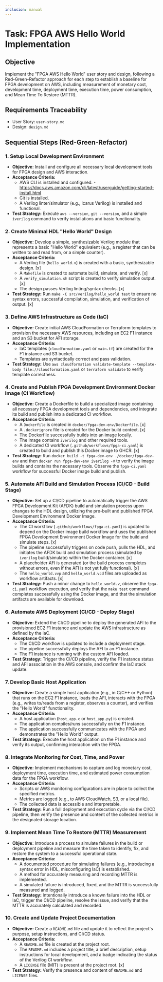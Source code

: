 ```yaml
---
inclusion: manual
---
```


# Task: FPGA AWS Hello World Implementation

## Objective

Implement the "FPGA AWS Hello World" user story and design, following a Red-Green-Refactor approach for each step to establish a baseline for FPGA development on AWS, including measurement of monetary cost, development time, deployment time, execution time, power consumption, and Mean Time To Restore (MTTR).

## Requirements Traceability

-   User Story: `user-story.md`
-   Design: `design.md`

## Sequential Steps (Red-Green-Refactor)

### 1. Setup Local Development Environment

-   **Objective:** Install and configure all necessary local development tools for FPGA design and AWS interaction.
-   **Acceptance Criteria:**
    -   AWS CLI is installed and configured. - https://docs.aws.amazon.com/cli/latest/userguide/getting-started-install.html
    -   Git is installed.
    -   A Verilog linter/simulator (e.g., Icarus Verilog) is installed and functional.
-   **Test Strategy:** Execute `aws --version`, `git --version`, and a simple `iverilog` command to verify installations and basic functionality.

### 2. Create Minimal HDL "Hello World" Design

-   **Objective:** Develop a simple, synthesizable Verilog module that represents a basic "Hello World" equivalent (e.g., a register that can be written to and read from, or a simple counter).
-   **Acceptance Criteria:**
    -   A Verilog file (`hello_world.v`) is created with a basic, synthesizable design. [x]
    -   A `Makefile` is created to automate build, simulate, and verify. [x]
    -   A `verify_simulation.sh` script is created to verify simulation output. [x]
    -   The design passes Verilog linting/syntax checks. [x]
-   **Test Strategy:** Run `make -C src/verilog/hello_world test` to ensure no syntax errors, successful compilation, simulation, and verification of output. [x]

### 3. Define AWS Infrastructure as Code (IaC)

-   **Objective:** Create initial AWS CloudFormation or Terraform templates to provision the necessary AWS resources, including an EC2 F1 instance and an S3 bucket for AFI storage.
-   **Acceptance Criteria:**
    -   IaC templates (`cloudformation.yaml` or `main.tf`) are created for the F1 instance and S3 bucket.
    -   Templates are syntactically correct and pass validation.
-   **Test Strategy:** Use `aws cloudformation validate-template --template-body file://cloudformation.yaml` or `terraform validate` to verify template correctness.

### 4. Create and Publish FPGA Development Environment Docker Image (CI Workflow)

-   **Objective:** Create a Dockerfile to build a specialized image containing all necessary FPGA development tools and dependencies, and integrate its build and publish into a dedicated CI workflow.
-   **Acceptance Criteria:**
    -   A `Dockerfile` is created in `docker/fpga-dev-env/Dockerfile`. [x]
    -   A `.dockerignore` file is created for the Docker build context. [x]
    -   The Dockerfile successfully builds into an image locally.
    -   The image contains `iverilog` and other required tools.
    -   A dedicated CI workflow (`.github/workflows/fpga-ci.yaml`) is created to build and publish this Docker image to GHCR. [x]
-   **Test Strategy:** Run `docker build -t fpga-dev-env ./docker/fpga-dev-env` and then `docker run fpga-dev-env iverilog -V` to verify the image builds and contains the necessary tools. Observe the `fpga-ci.yaml` workflow for successful Docker image build and publish.

### 5. Automate AFI Build and Simulation Process (CI/CD - Build Stage)

-   **Objective:** Set up a CI/CD pipeline to automatically trigger the AWS FPGA Development Kit (AFDK) build and simulation process upon changes to the HDL design, utilizing the pre-built and published FPGA Development Environment Docker Image.
-   **Acceptance Criteria:**
    -   The CI workflow (`.github/workflows/fpga-ci.yaml`) is updated to depend on the Docker image build workflow and uses the published FPGA Development Environment Docker Image for the build and simulate steps. [x]
    -   The pipeline successfully triggers on code push, pulls the HDL, and initiates the AFDK build and simulation process (simulated by `iverilog` build/simulate) within the Docker container. [x]
    -   A placeholder AFI is generated (or the build process completes without errors, even if the AFI is not yet fully functional). [x]
    -   The `hello_world.vvp` and `hello_world.vcd` files are uploaded as workflow artifacts. [x]
-   **Test Strategy:** Push a minor change to `hello_world.v`, observe the `fpga-ci.yaml` workflow execution, and verify that the `make test` command completes successfully using the Docker image, and that the simulation artifacts are available for download.

### 6. Automate AWS Deployment (CI/CD - Deploy Stage)

-   **Objective:** Extend the CI/CD pipeline to deploy the generated AFI to the provisioned EC2 F1 instance and update the AWS infrastructure as defined by the IaC.
-   **Acceptance Criteria:**
    -   The CI/CD workflow is updated to include a deployment stage.
    -   The pipeline successfully deploys the AFI to an F1 instance.
    -   The F1 instance is running with the custom AFI loaded.
-   **Test Strategy:** Trigger the CI/CD pipeline, verify the F1 instance status and AFI association in the AWS console, and confirm the IaC stack update.

### 7. Develop Basic Host Application

-   **Objective:** Create a simple host application (e.g., in C/C++ or Python) that runs on the EC2 F1 instance, loads the AFI, interacts with the FPGA (e.g., writes to/reads from a register, observes a counter), and verifies the "Hello World" functionality.
-   **Acceptance Criteria:**
    -   A host application (`host_app.c` or `host_app.py`) is created.
    -   The application compiles/runs successfully on the F1 instance.
    -   The application successfully communicates with the FPGA and demonstrates the "Hello World" output.
-   **Test Strategy:** Execute the host application on the F1 instance and verify its output, confirming interaction with the FPGA.

### 8. Integrate Monitoring for Cost, Time, and Power

-   **Objective:** Implement mechanisms to capture and log monetary cost, deployment time, execution time, and estimated power consumption data for the FPGA workflow.
-   **Acceptance Criteria:**
    -   Scripts or AWS monitoring configurations are in place to collect the specified metrics.
    -   Metrics are logged (e.g., to AWS CloudWatch, S3, or a local file).
    -   The collected data is accessible and interpretable.
-   **Test Strategy:** Run a full deployment and execution cycle via the CI/CD pipeline, then verify the presence and content of the collected metrics in the designated storage location.

### 9. Implement Mean Time To Restore (MTTR) Measurement

-   **Objective:** Introduce a process to simulate failures in the build or deployment pipeline and measure the time taken to identify, fix, and restore the system to a successful operational state.
-   **Acceptance Criteria:**
    -   A documented procedure for simulating failures (e.g., introducing a syntax error in HDL, misconfiguring IaC) is established.
    -   A method for accurately measuring and recording MTTR is implemented.
    -   A simulated failure is introduced, fixed, and the MTTR is successfully measured and logged.
-   **Test Strategy:** Intentionally introduce a known failure into the HDL or IaC, trigger the CI/CD pipeline, resolve the issue, and verify that the MTTR is accurately calculated and recorded.

### 10. Create and Update Project Documentation

-   **Objective:** Create a `README.md` file and update it to reflect the project's purpose, setup instructions, and CI/CD status.
-   **Acceptance Criteria:**
    -   A `README.md` file is created at the project root.
    -   The `README.md` includes a project title, a brief description, setup instructions for local development, and a badge indicating the status of the Verilog CI workflow.
    -   A `LICENSE` file (MIT) is present at the project root. [x]
-   **Test Strategy:** Verify the presence and content of `README.md` and `LICENSE` files.
